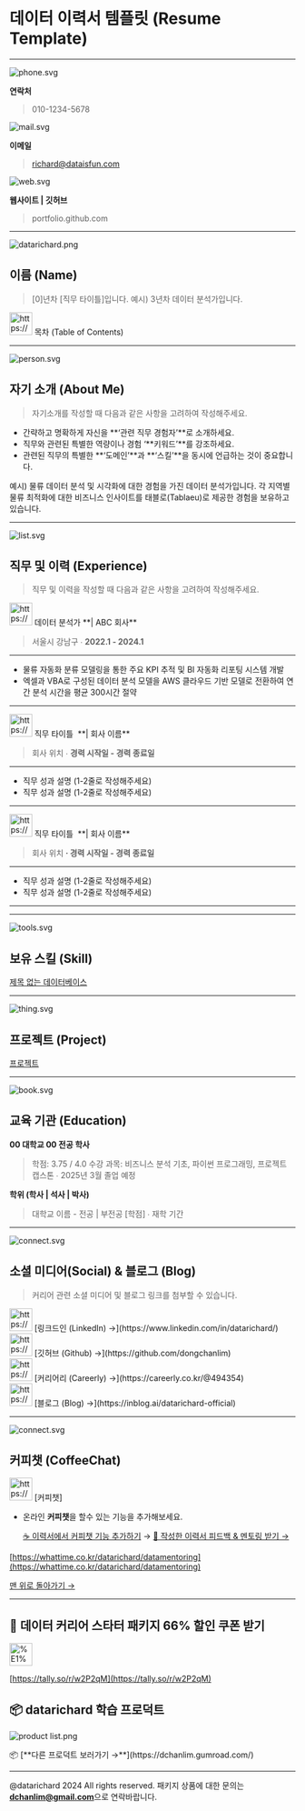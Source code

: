 # 데이터 이력서 템플릿 (Resume Template)

---

![phone.svg](%E1%84%83%E1%85%A6%E1%84%8B%E1%85%B5%E1%84%90%E1%85%A5%20%E1%84%8B%E1%85%B5%E1%84%85%E1%85%A7%E1%86%A8%E1%84%89%E1%85%A5%20%E1%84%90%E1%85%A6%E1%86%B7%E1%84%91%E1%85%B3%E1%86%AF%E1%84%85%E1%85%B5%E1%86%BA%20(Resume%20Template)%20eef5b1a3f01f4a5f8548878f82ae0e4d/phone.svg)

**연락처**

> 010-1234-5678
> 

![mail.svg](%E1%84%83%E1%85%A6%E1%84%8B%E1%85%B5%E1%84%90%E1%85%A5%20%E1%84%8B%E1%85%B5%E1%84%85%E1%85%A7%E1%86%A8%E1%84%89%E1%85%A5%20%E1%84%90%E1%85%A6%E1%86%B7%E1%84%91%E1%85%B3%E1%86%AF%E1%84%85%E1%85%B5%E1%86%BA%20(Resume%20Template)%20eef5b1a3f01f4a5f8548878f82ae0e4d/mail.svg)

**이메일**

> richard@dataisfun.com
> 

![web.svg](%E1%84%83%E1%85%A6%E1%84%8B%E1%85%B5%E1%84%90%E1%85%A5%20%E1%84%8B%E1%85%B5%E1%84%85%E1%85%A7%E1%86%A8%E1%84%89%E1%85%A5%20%E1%84%90%E1%85%A6%E1%86%B7%E1%84%91%E1%85%B3%E1%86%AF%E1%84%85%E1%85%B5%E1%86%BA%20(Resume%20Template)%20eef5b1a3f01f4a5f8548878f82ae0e4d/web.svg)

**웹사이트 | 깃허브**

> portfolio.github.com
> 

---

![datarichard.png](%E1%84%83%E1%85%A6%E1%84%8B%E1%85%B5%E1%84%90%E1%85%A5%20%E1%84%8B%E1%85%B5%E1%84%85%E1%85%A7%E1%86%A8%E1%84%89%E1%85%A5%20%E1%84%90%E1%85%A6%E1%86%B7%E1%84%91%E1%85%B3%E1%86%AF%E1%84%85%E1%85%B5%E1%86%BA%20(Resume%20Template)%20eef5b1a3f01f4a5f8548878f82ae0e4d/datarichard.png)

## 이름 (Name)

> [0]년차 [직무 타이틀]입니다.
예시) 3년차 데이터 분석가입니다.
> 

<aside>
<img src="https://www.notion.so/icons/user_gray.svg" alt="https://www.notion.so/icons/user_gray.svg" width="40px" /> 목차 (Table of Contents)

</aside>

---

![person.svg](%E1%84%83%E1%85%A6%E1%84%8B%E1%85%B5%E1%84%90%E1%85%A5%20%E1%84%8B%E1%85%B5%E1%84%85%E1%85%A7%E1%86%A8%E1%84%89%E1%85%A5%20%E1%84%90%E1%85%A6%E1%86%B7%E1%84%91%E1%85%B3%E1%86%AF%E1%84%85%E1%85%B5%E1%86%BA%20(Resume%20Template)%20eef5b1a3f01f4a5f8548878f82ae0e4d/person.svg)

## 자기 소개 (About Me)

> 자기소개를 작성할 때 다음과 같은 사항을 고려하여 작성해주세요.

- 간략하고 명확하게 자신을 **‘관련 직무 경험자’**로 소개하세요.
- 직무와 관련된 특별한 역량이나 경험 ‘**키워드’**를 강조하세요.
- 관련된 직무의 특별한 **‘도메인’**과 **‘스킬’**을 동시에 언급하는 것이 중요합니다.
> 

예시) 물류 데이터 분석 및 시각화에 대한 경험을 가진 데이터 분석가입니다. 
각 지역별 물류 최적화에 대한 비즈니스 인사이트를 태블로(Tablaeu)로 제공한 경험을 보유하고 있습니다.

---

![list.svg](%E1%84%83%E1%85%A6%E1%84%8B%E1%85%B5%E1%84%90%E1%85%A5%20%E1%84%8B%E1%85%B5%E1%84%85%E1%85%A7%E1%86%A8%E1%84%89%E1%85%A5%20%E1%84%90%E1%85%A6%E1%86%B7%E1%84%91%E1%85%B3%E1%86%AF%E1%84%85%E1%85%B5%E1%86%BA%20(Resume%20Template)%20eef5b1a3f01f4a5f8548878f82ae0e4d/list.svg)

## 직무 및 이력 (Experience)

> 직무 및 이력을 작성할 때 다음과 같은 사항을 고려하여 작성해주세요.
> 

<aside>
<img src="https://www.notion.so/icons/briefcase_gray.svg" alt="https://www.notion.so/icons/briefcase_gray.svg" width="40px" /> 데이터 분석가
**| ABC 회사**

</aside>

> 서울시 강남구 ∙ **2022.1 - 2024.1**
> 

---

- 물류 자동화 분류 모델링을 통한 주요 KPI 추적 및 BI 자동화 리포팅 시스템 개발
- 엑셀과 VBA로 구성된 데이터 분석 모델을 AWS 클라우드 기반 모델로 전환하여 연간 분석 시간을 평균 300시간 절약

---

<aside>
<img src="https://www.notion.so/icons/briefcase_gray.svg" alt="https://www.notion.so/icons/briefcase_gray.svg" width="40px" /> 직무 타이틀  
**| 회사 이름**

</aside>

> 회사 위치 ∙ **경력 시작일 - 경력 종료일**
> 

---

- 직무 성과 설명 (1-2줄로 작성해주세요)
- 직무 성과 설명 (1-2줄로 작성해주세요)

---

<aside>
<img src="https://www.notion.so/icons/briefcase_gray.svg" alt="https://www.notion.so/icons/briefcase_gray.svg" width="40px" /> 직무 타이틀  
**| 회사 이름**

</aside>

> 회사 위치 **∙ 경력 시작일 - 경력 종료일**
> 

---

- 직무 성과 설명 (1-2줄로 작성해주세요)
- 직무 성과 설명 (1-2줄로 작성해주세요)

---

---

![tools.svg](%E1%84%83%E1%85%A6%E1%84%8B%E1%85%B5%E1%84%90%E1%85%A5%20%E1%84%8B%E1%85%B5%E1%84%85%E1%85%A7%E1%86%A8%E1%84%89%E1%85%A5%20%E1%84%90%E1%85%A6%E1%86%B7%E1%84%91%E1%85%B3%E1%86%AF%E1%84%85%E1%85%B5%E1%86%BA%20(Resume%20Template)%20eef5b1a3f01f4a5f8548878f82ae0e4d/tools.svg)

## 보유 스킬 (Skill)

[제목 없는 데이터베이스](%E1%84%83%E1%85%A6%E1%84%8B%E1%85%B5%E1%84%90%E1%85%A5%20%E1%84%8B%E1%85%B5%E1%84%85%E1%85%A7%E1%86%A8%E1%84%89%E1%85%A5%20%E1%84%90%E1%85%A6%E1%86%B7%E1%84%91%E1%85%B3%E1%86%AF%E1%84%85%E1%85%B5%E1%86%BA%20(Resume%20Template)%20eef5b1a3f01f4a5f8548878f82ae0e4d/%E1%84%8C%E1%85%A6%E1%84%86%E1%85%A9%E1%86%A8%20%E1%84%8B%E1%85%A5%E1%86%B9%E1%84%82%E1%85%B3%E1%86%AB%20%E1%84%83%E1%85%A6%E1%84%8B%E1%85%B5%E1%84%90%E1%85%A5%E1%84%87%E1%85%A6%E1%84%8B%E1%85%B5%E1%84%89%E1%85%B3%20a5925ec542684a12b826f019d15781ab.csv)

---

![thing.svg](%E1%84%83%E1%85%A6%E1%84%8B%E1%85%B5%E1%84%90%E1%85%A5%20%E1%84%8B%E1%85%B5%E1%84%85%E1%85%A7%E1%86%A8%E1%84%89%E1%85%A5%20%E1%84%90%E1%85%A6%E1%86%B7%E1%84%91%E1%85%B3%E1%86%AF%E1%84%85%E1%85%B5%E1%86%BA%20(Resume%20Template)%20eef5b1a3f01f4a5f8548878f82ae0e4d/thing.svg)

## 프로젝트 (Project)

[프로젝트](%E1%84%83%E1%85%A6%E1%84%8B%E1%85%B5%E1%84%90%E1%85%A5%20%E1%84%8B%E1%85%B5%E1%84%85%E1%85%A7%E1%86%A8%E1%84%89%E1%85%A5%20%E1%84%90%E1%85%A6%E1%86%B7%E1%84%91%E1%85%B3%E1%86%AF%E1%84%85%E1%85%B5%E1%86%BA%20(Resume%20Template)%20eef5b1a3f01f4a5f8548878f82ae0e4d/%E1%84%91%E1%85%B3%E1%84%85%E1%85%A9%E1%84%8C%E1%85%A6%E1%86%A8%E1%84%90%E1%85%B3%20caad20dd005841fcae1b462199777c68.csv)

---

![book.svg](%E1%84%83%E1%85%A6%E1%84%8B%E1%85%B5%E1%84%90%E1%85%A5%20%E1%84%8B%E1%85%B5%E1%84%85%E1%85%A7%E1%86%A8%E1%84%89%E1%85%A5%20%E1%84%90%E1%85%A6%E1%86%B7%E1%84%91%E1%85%B3%E1%86%AF%E1%84%85%E1%85%B5%E1%86%BA%20(Resume%20Template)%20eef5b1a3f01f4a5f8548878f82ae0e4d/book.svg)

## 교육 기관 (Education)

**00 대학교 00 전공 학사**

> 학점: 3.75 / 4.0
수강 과목: 비즈니스 분석 기초, 파이썬 프로그래밍, 프로젝트 캡스톤
∙ 2025년 3월 졸업 예정
> 

**학위 (학사 | 석사 | 박사)**

> 대학교 이름 - 전공 | 부전공 [학점]
∙ 재학 기간
> 

---

![connect.svg](%E1%84%83%E1%85%A6%E1%84%8B%E1%85%B5%E1%84%90%E1%85%A5%20%E1%84%8B%E1%85%B5%E1%84%85%E1%85%A7%E1%86%A8%E1%84%89%E1%85%A5%20%E1%84%90%E1%85%A6%E1%86%B7%E1%84%91%E1%85%B3%E1%86%AF%E1%84%85%E1%85%B5%E1%86%BA%20(Resume%20Template)%20eef5b1a3f01f4a5f8548878f82ae0e4d/connect.svg)

## 소셜 미디어(Social) & 블로그 (Blog)

> 커리어 관련 소셜 미디어 및 블로그 링크를 첨부할 수 있습니다.
> 

<aside>
<img src="https://www.notion.so/icons/drafts_gray.svg" alt="https://www.notion.so/icons/drafts_gray.svg" width="40px" /> [링크드인 (LinkedIn) →](https://www.linkedin.com/in/datarichard/)

</aside>

<aside>
<img src="https://www.notion.so/icons/code_gray.svg" alt="https://www.notion.so/icons/code_gray.svg" width="40px" /> [깃허브 (Github) →](https://github.com/dongchanlim)

</aside>

<aside>
<img src="https://www.notion.so/icons/drafts_gray.svg" alt="https://www.notion.so/icons/drafts_gray.svg" width="40px" /> [커리어리 (Careerly) →](https://careerly.co.kr/@494354)

</aside>

<aside>
<img src="https://www.notion.so/icons/drafts_gray.svg" alt="https://www.notion.so/icons/drafts_gray.svg" width="40px" /> [블로그 (Blog) →](https://inblog.ai/datarichard-official)

</aside>

---

![connect.svg](%E1%84%83%E1%85%A6%E1%84%8B%E1%85%B5%E1%84%90%E1%85%A5%20%E1%84%8B%E1%85%B5%E1%84%85%E1%85%A7%E1%86%A8%E1%84%89%E1%85%A5%20%E1%84%90%E1%85%A6%E1%86%B7%E1%84%91%E1%85%B3%E1%86%AF%E1%84%85%E1%85%B5%E1%86%BA%20(Resume%20Template)%20eef5b1a3f01f4a5f8548878f82ae0e4d/connect%201.svg)

## 커피챗 (CoffeeChat)

<aside>
<img src="https://www.notion.so/icons/first-aid_gray.svg" alt="https://www.notion.so/icons/first-aid_gray.svg" width="40px" /> [커피챗]

- 온라인 **커피챗**을 할수 있는 기능을 추가해보세요.
    
    [☕ 이력서에서 커피챗 기능 추가하기](https://dchanlim.gumroad.com/l/datarichard_notion_template) →
    [📝 작성한 이력서 피드백 & 멘토링 받기 →](https://dbdt-challenge.typedream.app/)
    

[https://whattime.co.kr/datarichard/datamentoring](https://whattime.co.kr/datarichard/datamentoring)

</aside>

[맨 위로 돌아가기 →](https://www.notion.so/Resume-Template-eef5b1a3f01f4a5f8548878f82ae0e4d?pvs=21)

---

## 📁 데이터 커리어 스타터 패키지 66% 할인 쿠폰 받기

<aside>
<img src="%E1%84%83%E1%85%A6%E1%84%8B%E1%85%B5%E1%84%90%E1%85%A5%20%E1%84%8B%E1%85%B5%E1%84%85%E1%85%A7%E1%86%A8%E1%84%89%E1%85%A5%20%E1%84%90%E1%85%A6%E1%86%B7%E1%84%91%E1%85%B3%E1%86%AF%E1%84%85%E1%85%B5%E1%86%BA%20(Resume%20Template)%20eef5b1a3f01f4a5f8548878f82ae0e4d/%25E1%2584%258B%25E1%2585%25A1%25E1%2584%2587%25E1%2585%25A1%25E1%2584%2590%25E1%2585%25A1.png" alt="%E1%84%83%E1%85%A6%E1%84%8B%E1%85%B5%E1%84%90%E1%85%A5%20%E1%84%8B%E1%85%B5%E1%84%85%E1%85%A7%E1%86%A8%E1%84%89%E1%85%A5%20%E1%84%90%E1%85%A6%E1%86%B7%E1%84%91%E1%85%B3%E1%86%AF%E1%84%85%E1%85%B5%E1%86%BA%20(Resume%20Template)%20eef5b1a3f01f4a5f8548878f82ae0e4d/%25E1%2584%258B%25E1%2585%25A1%25E1%2584%2587%25E1%2585%25A1%25E1%2584%2590%25E1%2585%25A1.png" width="40px" />

[https://tally.so/r/w2P2qM](https://tally.so/r/w2P2qM)

</aside>

## 📦 datarichard 학습 프로덕트

![product list.png](%E1%84%83%E1%85%A6%E1%84%8B%E1%85%B5%E1%84%90%E1%85%A5%20%E1%84%8B%E1%85%B5%E1%84%85%E1%85%A7%E1%86%A8%E1%84%89%E1%85%A5%20%E1%84%90%E1%85%A6%E1%86%B7%E1%84%91%E1%85%B3%E1%86%AF%E1%84%85%E1%85%B5%E1%86%BA%20(Resume%20Template)%20eef5b1a3f01f4a5f8548878f82ae0e4d/product_list.png)

<aside>
📦 [**다른 프로덕트 보러가기 →**](https://dchanlim.gumroad.com/)

</aside>

---

@datarichard 2024 All rights reserved.
패키지 상품에 대한 문의는 **dchanlim@gmail.com**으로 연락바랍니다.